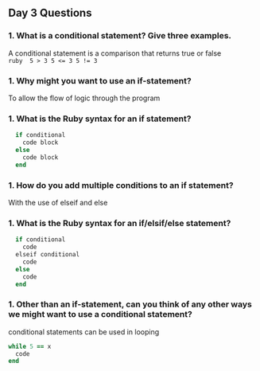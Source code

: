 ## Day 3 Questions

### 1. What is a conditional statement? Give three examples.  
  A conditional statement is a comparison that returns true or false  
    ```ruby 
    5 > 3
    5 <= 3
    5 != 3 
    ``` 

### 1. Why might you want to use an if-statement?  
  To allow the flow of logic through the program

### 1. What is the Ruby syntax for an if statement?  
```ruby 
  if conditional
    code block
  else
    code block
  end 
  ``` 

### 1. How do you add multiple conditions to an if statement?  
  With the use of elseif and else

### 1. What is the Ruby syntax for an if/elsif/else statement?  
```ruby 
  if conditional
    code
  elseif conditional
    code
  else
    code
  end 
  ``` 

### 1. Other than an if-statement, can you think of any other ways we might want to use a conditional statement?

conditional statements can be used in looping
```ruby 
while 5 == x 
  code
end
```
